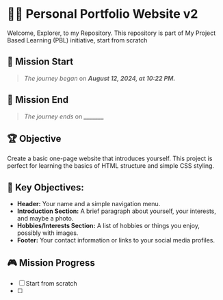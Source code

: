 # 👨‍💻 Personal Portfolio Website v2
Welcome, Explorer, to my Repository. This repository is part of My Project Based Learning (PBL) initiative, start from scratch

## 🚀 Mission Start
> *The journey began* on ***August 12, 2024, at 10:22 PM.***

## 🚀 Mission End
> *The journey ends* on ***_______***

## 🏆 Objective
Create a basic one-page website that introduces yourself. This project is perfect for learning the basics of HTML structure and simple CSS styling.

## 🎯 Key Objectives:
- **Header:** Your name and a simple navigation menu.
- **Introduction Section:** A brief paragraph about yourself, your interests, and maybe a photo.
- **Hobbies/Interests Section:** A list of hobbies or things you enjoy, possibly with images.
- **Footer:** Your contact information or links to your social media profiles.

## 🎮 Mission Progress
- [ ] Start from scratch
- [ ] 
